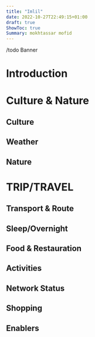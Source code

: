 ```yaml
---
title: "Imlil"
date: 2022-10-27T22:49:15+01:00
draft: true
ShowToc: true
Summary: mokhtassar mofid
---
```


/todo Banner
# Introduction

# Culture & Nature

## Culture
## Weather

## Nature


# TRIP/TRAVEL
## Transport & Route

## Sleep/Overnight

## Food & Restauration
## Activities

## Network Status

## Shopping

## Enablers
